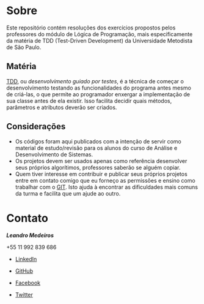 # Sobre #
Este repositório contém resoluções dos exercícios propostos pelos professores do módulo de Lógica de Programação, mais especificamente da matéria de TDD (Test-Driven Development) da Universidade Metodista de São Paulo.

## Matéria ##
[TDD](http://www.wikiwand.com/pt/Test_Driven_Development), ou *desenvolvimento guiado por testes*, é a técnica de começar o desenvolvimento testando as funcionalidades do programa antes mesmo de criá-las, o que permite ao programador enxergar a implementação de sua classe antes de ela existir. Isso facilita decidir quais métodos, parâmetros e atributos deverão ser criados.

## Considerações ##
* Os códigos foram aqui publicados com a intenção de servir como material de estudo/revisão para os alunos do curso de Análise e Desenvolvimento de Sistemas.
* Os projetos devem ser usados apenas como referência desenvolver seus próprios algorítimos, professores saberão se alguém copiar.
* Quem tiver interesse em contribuir e publicar seus próprios projetos entre em contato comigo que eu forneço as permissões e ensino como trabalhar com o [GIT](http://git-scm.com/). Isto ajuda à encontrar as dificuldades mais comuns da turma e facilita que um ajude ao outro.

# Contato #
***Leandro Medeiros***

+55 11 992 839 686

* [LinkedIn](https://br.linkedin.com/in/medeirosleandro)

* [GitHub](https://github.com/leandrommedeiros)

* [Facebook](https://www.facebook.com/leandro.m.medeiros)

* [Twitter](https://twitter.com/LeMedeiros10)